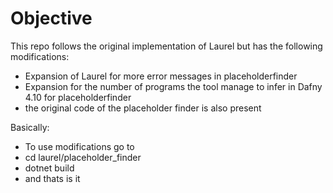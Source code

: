 # Objective

This repo follows the original implementation of Laurel but has the following modifications:
- Expansion of Laurel for more error messages in placeholderfinder
- Expansion for the number of programs the tool manage to infer in Dafny 4.10 for placeholderfinder
- the original code of the placeholder finder is also present

Basically:
- To use modifications go to
- cd laurel/placeholder_finder 
- dotnet build 
- and thats is it

